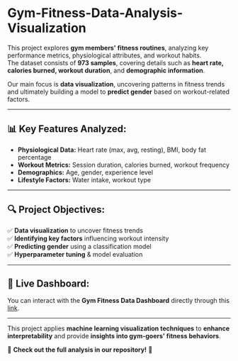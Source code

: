 # Gym-Fitness-Data-Analysis-Visualization

This project explores **gym members' fitness routines**, analyzing key performance metrics, physiological attributes, and workout habits.  
The dataset consists of **973 samples**, covering details such as **heart rate, calories burned, workout duration**, and **demographic information**.  

Our main focus is **data visualization**, uncovering patterns in fitness trends and ultimately building a model to **predict gender** based on workout-related factors.  

---

## 📊 Key Features Analyzed:  

- **Physiological Data:** Heart rate (max, avg, resting), BMI, body fat percentage  
- **Workout Metrics:** Session duration, calories burned, workout frequency  
- **Demographics:** Age, gender, experience level  
- **Lifestyle Factors:** Water intake, workout type  

---

## 🔍 Project Objectives:  

✅ **Data visualization** to uncover fitness trends  
✅ **Identifying key factors** influencing workout intensity  
✅ **Predicting gender** using a classification model  
✅ **Hyperparameter tuning** & model evaluation  

---

## 🚀 Live Dashboard:
You can interact with the **Gym Fitness Data Dashboard** directly through this [link](https://arsenii-ahamalov-gym-fitness-data-analysis-vis-dashboard-ntfild.streamlit.app/).

---

This project applies **machine learning visualization techniques** to **enhance interpretability** and provide **insights into gym-goers' fitness behaviors**.  

📌 **Check out the full analysis in our repository!** 🚀  
